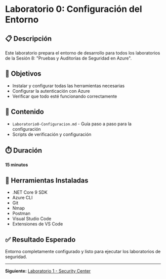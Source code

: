 # Laboratorio 0: Configuración del Entorno

## 📋 Descripción
Este laboratorio prepara el entorno de desarrollo para todos los laboratorios de la Sesión 8: "Pruebas y Auditorías de Seguridad en Azure".

## 🎯 Objetivos
- Instalar y configurar todas las herramientas necesarias
- Configurar la autenticación con Azure
- Verificar que todo esté funcionando correctamente

## 📁 Contenido
- `Laboratorio0-Configuracion.md` - Guía paso a paso para la configuración
- Scripts de verificación y configuración

## ⏱️ Duración
**15 minutos**

## 🔧 Herramientas Instaladas
- .NET Core 9 SDK
- Azure CLI
- Git
- Nmap
- Postman
- Visual Studio Code
- Extensiones de VS Code

## ✅ Resultado Esperado
Entorno completamente configurado y listo para ejecutar los laboratorios de seguridad.

---
**Siguiente:** [Laboratorio 1 - Security Center](../Laboratorio1-SecurityCenter/) 